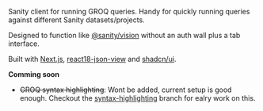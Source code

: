 Sanity client for running GROQ queries.  Handy for quickly running queries against different Sanity datasets/projects.

Designed to function like [@sanity/vision](https://www.npmjs.com/package/@sanity/vision) without an auth wall plus a tab interface. 

Built with [Next.js](https://nextjs.org/), [react18-json-view](https://www.npmjs.com/package/react18-json-view) and [shadcn/ui](https://ui.shadcn.com/).

**Comming soon**
- ~~GROQ syntax highlighting~~: Wont be added, current setup is good enough. Checkout the [syntax-highlighting](https://github.com/Heracraft/sanity-client/tree/syntax-highlighting) branch for ealry work on this.